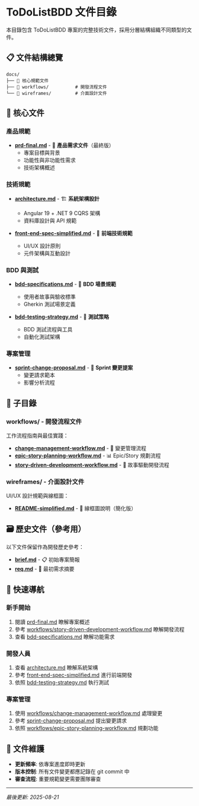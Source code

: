 # ToDoListBDD 文件目錄

本目錄包含 ToDoListBDD 專案的完整技術文件，採用分層結構組織不同類型的文件。

## 📋 文件結構總覽

```
docs/
├── 📄 核心規範文件
├── 📁 workflows/          # 開發流程文件
└── 📁 wireframes/         # 介面設計文件
```

## 📄 核心文件

### 產品規範
- **[prd-final.md](./prd-final.md)** - 🎯 **產品需求文件**（最終版）
  - 專案目標與背景
  - 功能性與非功能性需求
  - 技術架構概述

### 技術規範
- **[architecture.md](./architecture.md)** - 🏗️ **系統架構設計**
  - Angular 19 + .NET 9 CQRS 架構
  - 資料庫設計與 API 規範
  
- **[front-end-spec-simplified.md](./front-end-spec-simplified.md)** - 🎨 **前端技術規範**
  - UI/UX 設計原則
  - 元件架構與互動設計

### BDD 與測試
- **[bdd-specifications.md](./bdd-specifications.md)** - 🧪 **BDD 場景規範**
  - 使用者故事與驗收標準
  - Gherkin 測試場景定義
  
- **[bdd-testing-strategy.md](./bdd-testing-strategy.md)** - 🔬 **測試策略**
  - BDD 測試流程與工具
  - 自動化測試架構

### 專案管理
- **[sprint-change-proposal.md](./sprint-change-proposal.md)** - 📝 **Sprint 變更提案**
  - 變更請求範本
  - 影響分析流程

## 📁 子目錄

### workflows/ - 開發流程文件
工作流程指南與最佳實踐：

- **[change-management-workflow.md](./workflows/change-management-workflow.md)** - 🔄 變更管理流程
- **[epic-story-planning-workflow.md](./workflows/epic-story-planning-workflow.md)** - 📊 Epic/Story 規劃流程  
- **[story-driven-development-workflow.md](./workflows/story-driven-development-workflow.md)** - 🚀 故事驅動開發流程

### wireframes/ - 介面設計文件
UI/UX 設計規範與線框圖：

- **[README-simplified.md](./wireframes/README-simplified.md)** - 📐 線框圖說明（簡化版）

## 🗃️ 歷史文件（參考用）

以下文件保留作為開發歷史參考：

- **[brief.md](./brief.md)** - 📋 初始專案簡報
- **[req.md](./req.md)** - 📝 最初需求摘要

## 🚀 快速導航

### 新手開始
1. 閱讀 [prd-final.md](./prd-final.md) 瞭解專案概述
2. 參考 [workflows/story-driven-development-workflow.md](./workflows/story-driven-development-workflow.md) 瞭解開發流程
3. 查看 [bdd-specifications.md](./bdd-specifications.md) 瞭解功能需求

### 開發人員
1. 查看 [architecture.md](./architecture.md) 瞭解系統架構
2. 參考 [front-end-spec-simplified.md](./front-end-spec-simplified.md) 進行前端開發
3. 依照 [bdd-testing-strategy.md](./bdd-testing-strategy.md) 執行測試

### 專案管理
1. 使用 [workflows/change-management-workflow.md](./workflows/change-management-workflow.md) 處理變更
2. 參考 [sprint-change-proposal.md](./sprint-change-proposal.md) 提出變更請求
3. 依照 [workflows/epic-story-planning-workflow.md](./workflows/epic-story-planning-workflow.md) 規劃功能

## 📝 文件維護

- **更新頻率**: 依專案進度即時更新
- **版本控制**: 所有文件變更都應記錄在 git commit 中
- **審查流程**: 重要規範變更需要團隊審查

---

*最後更新: 2025-08-21*